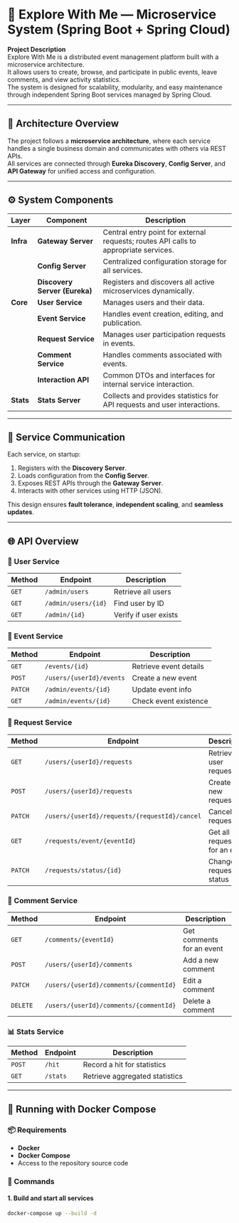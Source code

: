 # 🚀 Explore With Me — Microservice System (Spring Boot + Spring Cloud)

**Project Description**  
Explore With Me is a distributed event management platform built with a microservice architecture.  
It allows users to create, browse, and participate in public events, leave comments, and view activity statistics.  
The system is designed for scalability, modularity, and easy maintenance through independent Spring Boot services managed by Spring Cloud.

---

## 🧩 Architecture Overview

The project follows a **microservice architecture**, where each service handles a single business domain and communicates with others via REST APIs.  
All services are connected through **Eureka Discovery**, **Config Server**, and **API Gateway** for unified access and configuration.

---

## ⚙️ System Components

| Layer | Component | Description |
|--------|------------|-------------|
| **Infra** | **Gateway Server** | Central entry point for external requests; routes API calls to appropriate services. |
|  | **Config Server** | Centralized configuration storage for all services. |
|  | **Discovery Server (Eureka)** | Registers and discovers all active microservices dynamically. |
| **Core** | **User Service** | Manages users and their data. |
|  | **Event Service** | Handles event creation, editing, and publication. |
|  | **Request Service** | Manages user participation requests in events. |
|  | **Comment Service** | Handles comments associated with events. |
|  | **Interaction API** | Common DTOs and interfaces for internal service interaction. |
| **Stats** | **Stats Server** | Collects and provides statistics for API requests and user interactions. |

---

## 🔄 Service Communication

Each service, on startup:
1. Registers with the **Discovery Server**.
2. Loads configuration from the **Config Server**.
3. Exposes REST APIs through the **Gateway Server**.
4. Interacts with other services using HTTP (JSON).

This design ensures **fault tolerance**, **independent scaling**, and **seamless updates**.

---

## 🌐 API Overview

### 👤 User Service
| Method | Endpoint | Description |
|--------|-----------|-------------|
| `GET` | `/admin/users` | Retrieve all users |
| `GET` | `/admin/users/{id}` | Find user by ID |
| `GET` | `/admin/{id}` | Verify if user exists |

### 🎉 Event Service
| Method | Endpoint | Description |
|--------|-----------|-------------|
| `GET` | `/events/{id}` | Retrieve event details |
| `POST` | `/users/{userId}/events` | Create a new event |
| `PATCH` | `/admin/events/{id}` | Update event info |
| `GET` | `/admin/events/{id}` | Check event existence |

### 📨 Request Service
| Method | Endpoint | Description |
|--------|-----------|-------------|
| `GET` | `/users/{userId}/requests` | Retrieve all user requests |
| `POST` | `/users/{userId}/requests` | Create a new request |
| `PATCH` | `/users/{userId}/requests/{requestId}/cancel` | Cancel a request |
| `GET` | `/requests/event/{eventId}` | Get all requests for an event |
| `PATCH` | `/requests/status/{id}` | Change request status |

### 💬 Comment Service
| Method | Endpoint | Description |
|--------|-----------|-------------|
| `GET` | `/comments/{eventId}` | Get comments for an event |
| `POST` | `/users/{userId}/comments` | Add a new comment |
| `PATCH` | `/users/{userId}/comments/{commentId}` | Edit a comment |
| `DELETE` | `/users/{userId}/comments/{commentId}` | Delete a comment |

### 📊 Stats Service
| Method | Endpoint | Description |
|--------|-----------|-------------|
| `POST` | `/hit` | Record a hit for statistics |
| `GET` | `/stats` | Retrieve aggregated statistics |

---

## 🐳 Running with Docker Compose

### 📦 Requirements
- **Docker**
- **Docker Compose**
- Access to the repository source code

### 🚀 Commands

#### 1. Build and start all services
```bash
docker-compose up --build -d
